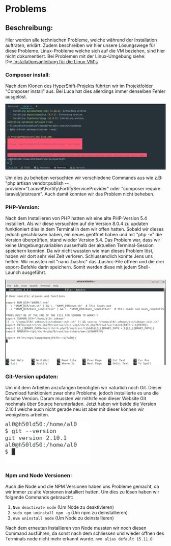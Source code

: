 # Problems

## Beschreibung:

Hier werden alle technischen Probleme, welche während der Installation auftraten, erklärt. Zudem beschreiben wir hier unsere Lösungswege für diese Probleme. Linux-Probleme welche sich auf die VM beziehen, sind hier nicht dokumentiert. Bei Problemen mit der Linux-Umgebung siehe:  
Die[ Installationsanleitung für die Linux-VM's](http://wiki.suvanet.ch/display/FISE/RESTretto+Linux+Desktop+Setup)

### Composer install:

Nach dem Klonen des HyperShift-Projekts führten wir im Projektfolder "Composer install" aus. Bei Luca hat dies allerdings immer denselben Fehler ausgelöst.

![Composer Install Problem](.gitbook/assets/image%20%283%29.png)

Um dies zu beheben versuchten wir verschiedene Commands aus wie z.B: "php artisan vendor:publish --provider="Laravel\Fortify\FortifyServiceProvider" oder "composer require laravel/jetstream". Auch damit konnten wir das Problem nicht beheben.

### PHP-Version:

Nach dem Installieren von PHP hatten wir eine alte PHP-Version 5.4 installiert. Als wir diese versuchten auf die Version 8.0.4 zu updaten funktioniert dies in dem Terminal in dem wir offen hatten. Sobald wir dieses jedoch geschlossen haben, ein neues geöffnet haben und mit "php -v" die Version überprüften, stand wieder Version 5.4. Das Problem war, dass wir keine Umgebungsvariablen ausserhalb der aktuellen Terminal-Session speichern konnten. Da wir nicht wussten wie man dieses Problem löst, haben wir dort sehr viel Zeit verloren. Schlussendlich konnte Jens uns helfen. Wir mussten mit "nano .bashrc" das .bashrc-File öffnen und die drei export-Befehle darin speichern. Somit werden diese mit jedem Shell-Launch ausgeführt.

![.bashrc-File](.gitbook/assets/image%20%285%29.png)

### Git-Version updaten:

Um mit dem Arbeiten anzufangen benötigten wir natürlich noch Git. Dieser Download funktioniert zwar ohne Probleme, jedoch installierte es uns die falsche Version. Darum mussten wir mithilfe von dieser Website Git nochmals über Source herunterladen. Jetzt haben wir beide die Version 2.10.1 welche auch nicht gerade neu ist aber mit dieser können wir wenigstens arbeiten.

![](.gitbook/assets/image%20%286%29.png)

### Npm und Node Versionen:

Auch die Node und die NPM Versionen haben uns Probleme gemacht, da wir immer zu alte Versionen installiert hatten. Um dies zu lösen haben wir folgende Commands gebraucht: 

1. `Nvm deactivate node` \(Um Node zu deaktivieren\) 
2. `sudo npm uninstall npm -g` \(Um npm zu deinstallieren\)
3. `nvm uninstall node` \(Um Node zu deinstallieren\)

Nach dem erneuten Installieren von Node mussten wir noch diesen Command ausführen, da sonst nach dem schliessen und wieder öffnen des Terminals node nicht mehr erkannt wurde. `nvm alias default 15.11.0`

